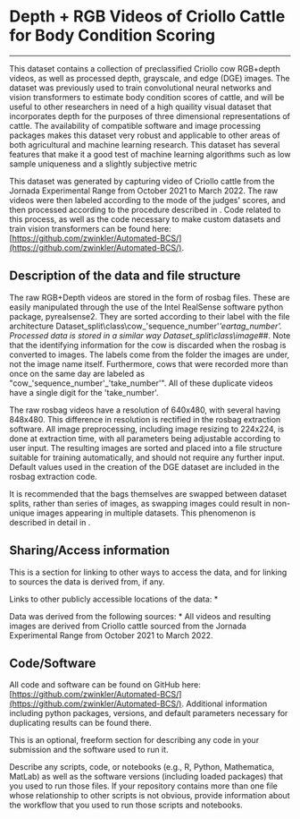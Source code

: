 # Depth + RGB Videos of Criollo Cattle for Body Condition Scoring
---

This dataset contains a collection of preclassified Criollo cow RGB+depth videos, as well as processed depth, grayscale, and edge (DGE) images. 
The dataset was previously used to train convolutional neural networks and vision transformers to estimate body condition scores of cattle, 
and will be useful to other researchers in need of a high quaility visual dataset that incorporates depth for the purposes of three dimensional representations of cattle. 
The availability of compatible software and image processing packages makes this dataset very robust and applicable to other areas of both agricultural and machine learning research. 
This dataset has several features that make it a good test of machine learning algorithms such as low sample uniqueness and a slightly subjective metric

This dataset was generated by capturing video of Criollo cattle from the Jornada Experimental Range from October 2021 to March 2022.
The raw videos were then labeled according to the mode of the judges' scores, and then processed according to the procedure described in <insert paper here>.
Code related to this process, as well as the code necessary to make custom datasets and train vision transformers can be found here: 
[https://github.com/zwinkler/Automated-BCS/](https://github.com/zwinkler/Automated-BCS/).


## Description of the data and file structure
  
  The raw RGB+Depth videos are stored in the form of rosbag files. These are easily manipulated through the use of the Intel RealSense software python package, pyrealsense2.
  They are sorted according to their label with the file architecture Dataset_split\class\cow_'sequence_number'_'eartag_number'.
  Processed data is stored in a similar way Dataset_split\class\image_##. Note that the identifying information for the cow is discarded when the rosbag is 
  converted to images. The labels come from the folder the images are under, not the image name itself. Furthermore, cows that were recorded more than once on the same day are labeled as
  "cow_'sequence_number'_'take_number'". All of these duplicate videos have a single digit for the 'take_number'.
  
  The raw rosbag videos have a resolution of 640x480, with several having 848x480. This difference in resolution is rectified in the
  rosbag extraction software. All image preprocessing, including image resizing to 224x224, is done at extraction time, with all parameters being adjustable according to user input.
  The resulting images are sorted and placed into a file structure suitable for training automatically, and should not require any further input.
  Default values used in the creation of the DGE dataset are included in the rosbag extraction code.
  
  It is recommended that the bags themselves are swapped between dataset splits, rather than series of images, as swapping images could result in non-unique images
  appearing in multiple datasets. This phenomenon is described in detail in <paper>.

## Sharing/Access information

This is a section for linking to other ways to access the data, and for linking to sources the data is derived from, if any.

Links to other publicly accessible locations of the data:
  * 

Data was derived from the following sources:
  * 
  All videos and resulting images are derived from Criollo cattle sourced from the Jornada Experimental Range
   from October 2021 to March 2022.

## Code/Software
  
  All code and software can be found on GitHub here: [https://github.com/zwinkler/Automated-BCS/](https://github.com/zwinkler/Automated-BCS/).
  Additional information including python packages, versions, and default parameters necessary for duplicating results can be found there. 

This is an optional, freeform section for describing any code in your submission and the software used to run it.

Describe any scripts, code, or notebooks (e.g., R, Python, Mathematica, MatLab) as well as the 
software versions (including loaded packages) that you used to run those files. If your repository 
contains more than one file whose relationship to other scripts is not obvious, provide information 
about the workflow that you used to run those scripts and notebooks.
